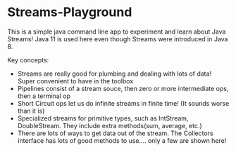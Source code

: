 # Streams-Playground


This is a simple java command line app to experiment and learn about Java Streams!
Java 11 is used here even though Streams were introduced in Java 8.

Key concepts:
- Streams are really good for plumbing and dealing with lots of data! Super convenient to have in the toolbox
- Pipelines consist of a stream souce, then zero or more intermediate ops, then a terminal op
- Short Circuit ops let us do infinite streams in finite time! (It sounds worse than it is)
- Specialized streams for primitive types, such as IntStream, DoubleStream. They include extra methods(sum, average, etc.)
- There are lots of ways to get data out of the stream. The Collectors interface has lots of good methods to use.... only a few are shown here!

